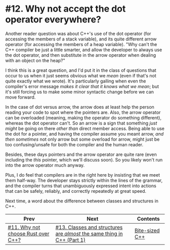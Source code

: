 # #12. Why not accept the dot operator everywhere?

Another reader question was about C++'s use of the dot operator (for accessing the members of a stack variable), and its quite different arrow operator (for accessing the members of a heap variable). "Why can't the C++ compiler be just a little smarter, and allow the developer to always use the dot operator, and then substitute in the arrow operator when dealing with an object on the heap?"

I think this is a great question, and I'd put it in the class of questions that occur to us when it just seems obvious what we *mean* (even if that's not quite exactly what we wrote). It's particularly galling when even the compiler's error message *makes it clear that it knows what we mean*; but it's still forcing us to make some minor syntactic change before we can move forward.

In the case of dot versus arrow, the arrow does at least help the person reading your code to spot where the pointers are. Also, the arrow operator can be overloaded (meaning, making the operator do something different), whereas the dot operator can't. So an arrow is a sign that something *just might* be going on there *other than* direct member access. Being able to use the dot for a pointer, and having the compiler assume you meant arrow, *and then sometimes* not only arrow but some overload for arrow, might just be too confusing/unsafe for both the compiler and the human reader.

Besides, these days pointers and the arrow operator are quite rare (even including the *this* pointer, which we'll discuss soon). So you likely won't run into the arrow operator much anyway.

Plus, I do feel that compilers are in the right here by insisting that we meet them half-way. The developer stays strictly within the lines of the grammar, and the compiler turns that unambiguously expressed intent into actions that can be safely, reliably, and correctly repeatedly at great speed.

Next time, a word about the difference between classes and structures in C++.

|Prev|Next|Contents|
|-|-|-|
|[#11. Why not choose Rust over C++?](011.md)|[#13. Classes and structures are *almost* the same thing in C++ (Part 1)](013.md)|[Bite-sized C++](../README.md)|
